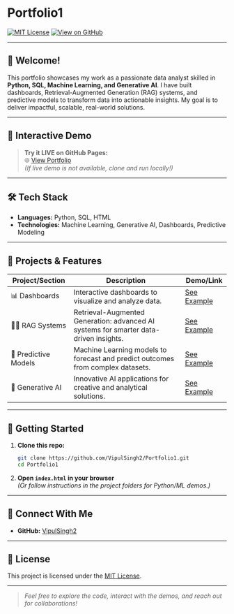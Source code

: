 # Portfolio1

[![MIT License](https://img.shields.io/badge/License-MIT-green.svg)](LICENSE)
[![View on GitHub](https://img.shields.io/badge/GitHub-VipulSingh2%2FPortfolio1-blue?logo=github)](https://github.com/VipulSingh2/Portfolio1)

---

## 👋 Welcome!

This portfolio showcases my work as a passionate data analyst skilled in **Python, SQL, Machine Learning, and Generative AI**. I have built dashboards, Retrieval-Augmented Generation (RAG) systems, and predictive models to transform data into actionable insights. My goal is to deliver impactful, scalable, real-world solutions.

---

## 🚀 Interactive Demo

> **Try it LIVE on GitHub Pages:**  
> 🌐 [View Portfolio](https://VipulSingh2.github.io/Portfolio1/)  
> *(If live demo is not available, clone and run locally!)*

---

## 🛠️ Tech Stack

- **Languages:** Python, SQL, HTML
- **Technologies:** Machine Learning, Generative AI, Dashboards, Predictive Modeling

---

## 📂 Projects & Features

| Project/Section             | Description                                                                             | Demo/Link              |
|-----------------------------|-----------------------------------------------------------------------------------------|------------------------|
| 📊 Dashboards               | Interactive dashboards to visualize and analyze data.                                   | [See Example](#)       |
| 🧑‍💻 RAG Systems             | Retrieval-Augmented Generation: advanced AI systems for smarter data-driven insights.   | [See Example](#)       |
| 🔮 Predictive Models         | Machine Learning models to forecast and predict outcomes from complex datasets.         | [See Example](#)       |
| 🧩 Generative AI             | Innovative AI applications for creative and analytical solutions.                      | [See Example](#)       |

---

## 🏁 Getting Started

1. **Clone this repo:**
   ```bash
   git clone https://github.com/VipulSingh2/Portfolio1.git
   cd Portfolio1
   ```
2. **Open `index.html` in your browser**  
   *(Or follow instructions in the project folders for Python/ML demos.)*

---

## 🤝 Connect With Me

- **GitHub:** [VipulSingh2](https://github.com/VipulSingh2)


---

## 📜 License

This project is licensed under the [MIT License](LICENSE).

---

> _Feel free to explore the code, interact with the demos, and reach out for collaborations!_